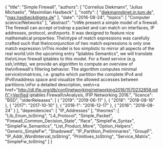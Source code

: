 {
    "title": "Simple Firewall",
    "authors": [
        "Cornelius Diekmann",
        "Julius Michaelis",
        "Maximilian Haslbeck"
    ],
    "notify": [
        "diekmann@net.in.tum.de",
        "max.haslbeck@gmx.de"
    ],
    "date": "2016-08-24",
    "topics": [
        "Computer science/Networks"
    ],
    "abstract": "\nWe present a simple model of a firewall. The firewall can accept or\ndrop a packet and can match on interfaces, IP addresses, protocol, and\nports. It was designed to feature nice mathematical properties: The\ntype of match expressions was carefully crafted such that the\nconjunction of two match expressions is only one match expression.\nThis model is too simplistic to mirror all aspects of the real world.\nIn the upcoming entry \"Iptables Semantics\", we will translate the\nLinux firewall iptables to this model.  For a fixed service (e.g. ssh,\nhttp), we provide an algorithm to compute an overview of the\nfirewall's filtering behavior. The algorithm computes minimal service\nmatrices, i.e. graphs which partition the complete IPv4 and IPv6\naddress space and visualize the allowed accesses between partitions.\nFor a detailed description, see\n<a href=\"http://dl.ifip.org/db/conf/networking/networking2016/1570232858.pdf\">Verified iptables Firewall\nAnalysis</a>, IFIP Networking 2016.",
    "licence": "BSD",
    "olderReleases": [
        {
            "2019": "2019-06-11"
        },
        {
            "2018": "2018-08-16"
        },
        {
            "2017": "2017-10-10"
        },
        {
            "2016-1": "2016-12-17"
        },
        {
            "2016": "2016-08-24"
        }
    ],
    "dependencies": [
        "IP_Addresses"
    ],
    "theories": [
        "Lib_Enum_toString",
        "L4_Protocol",
        "Simple_Packet",
        "Firewall_Common_Decision_State",
        "Iface",
        "SimpleFw_Syntax",
        "SimpleFw_Semantics",
        "List_Product_More",
        "Option_Helpers",
        "Generic_SimpleFw",
        "Shadowed",
        "IP_Partition_Preliminaries",
        "GroupF",
        "IP_Addr_WordInterval_toString",
        "Primitives_toString",
        "Service_Matrix",
        "SimpleFw_toString"
    ]
}